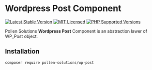 # Wordpress Post Component

[![Latest Stable Version](https://img.shields.io/packagist/v/pollen-solutions/wp-post.svg?style=for-the-badge)](https://packagist.org/packages/pollen-solutions/wp-post)
[![MIT Licensed](https://img.shields.io/badge/license-MIT-green?style=for-the-badge)](LICENSE.md)
[![PHP Supported Versions](https://img.shields.io/badge/PHP->=7.4-8892BF?style=for-the-badge&logo=php)](https://www.php.net/supported-versions.php)

Pollen Solutions **Wordpress Post** Component is an abstraction lawer of WP_Post object.

## Installation

```bash
composer require pollen-solutions/wp-post
```
